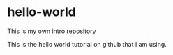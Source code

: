 # hello-world
This is my own intro repository

This is the hello world tutorial on github that I am using.
